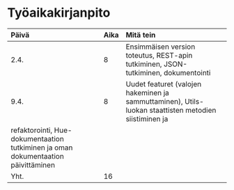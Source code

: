 # Työaikakirjanpito

| Päivä | Aika | Mitä tein |
| :----- | :----- | :----- |
| 2.4. | 8 | Ensimmäisen version toteutus, REST-apin tutkiminen, JSON-tutkiminen, dokumentointi |
| 9.4. | 8 | Uudet featuret (valojen hakeminen ja sammuttaminen), Utils-luokan staattisten metodien siistiminen ja 
refaktorointi, Hue-dokumentaation tutkiminen ja oman dokumentaation päivittäminen |
|Yht. | 16 | |
